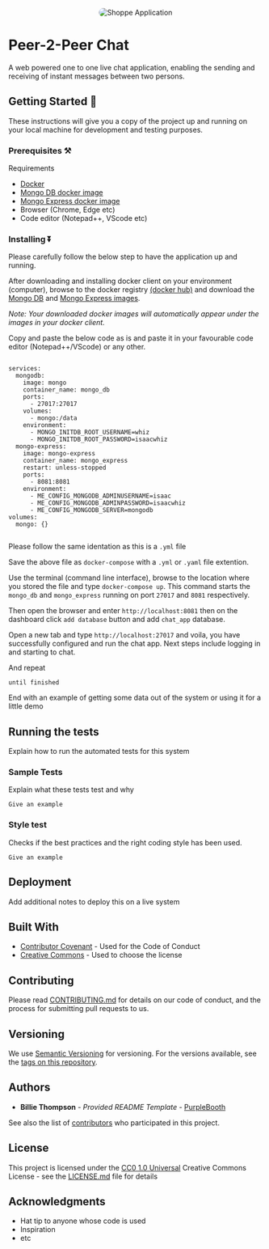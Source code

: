 <p align="center">  
  <img src="https://github.com/Isaac-Whiz/Peer-2-Peer-Chat-App/assets/95527627/de92e3f9-74f2-4644-859e-7e5d1e137d62" alt="Shoppe Application" style="border-radius:50px">
</p>

# Peer-2-Peer Chat

A web powered one to one live chat application, enabling the sending and receiving of instant messages between two persons.


## Getting Started 💨

These instructions will give you a copy of the project up and running on
your local machine for development and testing purposes.

### Prerequisites ⚒

Requirements 
- [Docker](https://www.docker.com)
- [Mongo DB docker image](https://hub.docker.com/_/mongo/)
- [Mongo Express docker image](https://hub.docker.com/_/mongo-express/)
- Browser (Chrome, Edge etc)
- Code editor (Notepad++, VScode etc)

### Installing ⏬

Please carefully follow the below step to have the application up and running.

After downloading and installing docker client on your environment (computer), browse to the docker registry [(docker hub)](https://www.docker.com) and download the [Mongo DB](https://hub.docker.com/_/mongo/) and [Mongo Express images](https://hub.docker.com/_/mongo-express/).

<i>Note: Your downloaded docker images will automatically appear under the images in your docker client.</i>

Copy and paste the below code as is and paste it in your favourable code editor (Notepad++/VScode) or any other.

   <code>
services:
  mongodb:
    image: mongo
    container_name: mongo_db
    ports:
      - 27017:27017
    volumes:
      - mongo:/data
    environment:
      - MONGO_INITDB_ROOT_USERNAME=whiz
      - MONGO_INITDB_ROOT_PASSWORD=isaacwhiz
  mongo-express:
    image: mongo-express
    container_name: mongo_express
    restart: unless-stopped
    ports:
      - 8081:8081
    environment:
      - ME_CONFIG_MONGODB_ADMINUSERNAME=isaac
      - ME_CONFIG_MONGODB_ADMINPASSWORD=isaacwhiz
      - ME_CONFIG_MONGODB_SERVER=mongodb
volumes:
  mongo: {}
   </code>

Please follow the same identation as this is a `.yml` file

Save the above file as `docker-compose` with a `.yml` or `.yaml` file extention.

Use the terminal (command line interface), browse to the location where you stored the file and type `docker-compose up`. This command starts the `mongo_db` and `mongo_express` running on port `27017` and `8081` respectively.

Then open the browser and enter `http://localhost:8081` then on the dashboard click `add database` button and add `chat_app` database.

Open a new tab and type `http://localhost:27017` and voila, you have successfully configured and run the chat app. Next steps include logging in and starting to chat.

And repeat
    

    until finished

End with an example of getting some data out of the system or using it
for a little demo

## Running the tests

Explain how to run the automated tests for this system

### Sample Tests

Explain what these tests test and why

    Give an example

### Style test

Checks if the best practices and the right coding style has been used.

    Give an example

## Deployment

Add additional notes to deploy this on a live system

## Built With

  - [Contributor Covenant](https://www.contributor-covenant.org/) - Used
    for the Code of Conduct
  - [Creative Commons](https://creativecommons.org/) - Used to choose
    the license

## Contributing

Please read [CONTRIBUTING.md](CONTRIBUTING.md) for details on our code
of conduct, and the process for submitting pull requests to us.

## Versioning

We use [Semantic Versioning](http://semver.org/) for versioning. For the versions
available, see the [tags on this
repository](https://github.com/PurpleBooth/a-good-readme-template/tags).

## Authors

  - **Billie Thompson** - *Provided README Template* -
    [PurpleBooth](https://github.com/PurpleBooth)

See also the list of
[contributors](https://github.com/PurpleBooth/a-good-readme-template/contributors)
who participated in this project.

## License

This project is licensed under the [CC0 1.0 Universal](LICENSE.md)
Creative Commons License - see the [LICENSE.md](LICENSE.md) file for
details

## Acknowledgments

  - Hat tip to anyone whose code is used
  - Inspiration
  - etc
